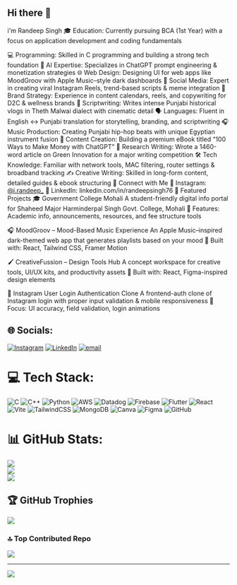 ## Hi there 👋
 i'm Randeep Singh
🎓 Education: Currently pursuing BCA (1st Year) with a focus on application development and coding fundamentals

💻 Programming: Skilled in C programming and building a strong tech foundation
🧠 AI Expertise: Specializes in ChatGPT prompt engineering & monetization strategies
🌐 Web Design: Designing UI for web apps like MoodGroov with Apple Music–style dark dashboards
📱 Social Media: Expert in creating viral Instagram Reels, trend-based scripts & meme integration
📅 Brand Strategy: Experience in content calendars, reels, and copywriting for D2C & wellness brands
🎥 Scriptwriting: Writes intense Punjabi historical vlogs in Theth Malwai dialect with cinematic detail
🗣️ Languages: Fluent in English ↔ Punjabi translation for storytelling, branding, and scriptwriting
🎧 Music Production: Creating Punjabi hip-hop beats with unique Egyptian instrument fusion
📖 Content Creation: Building a premium eBook titled “100 Ways to Make Money with ChatGPT”
🌱 Research Writing: Wrote a 1460-word article on Green Innovation for a major writing competition
🛠️ Tech Knowledge: Familiar with network tools, MAC filtering, router settings & broadband tracking
✍️ Creative Writing: Skilled in long-form content, detailed guides & ebook structuring
🔗 Connect with Me
📸 Instagram:[ @i.randeep_](https://www.instagram.com/i.randeep_/)
💼 LinkedIn: linkedin.com/in/randeepsingh76
🚀 Featured Projects
🎓 Government College Mohali
A student-friendly digital info portal for Shaheed Major Harminderpal Singh Govt. College, Mohali
📘 Features: Academic info, announcements, resources, and fee structure tools 

🎧 MoodGroov – Mood-Based Music Experience
An Apple Music–inspired dark-themed web app that generates playlists based on your mood
🎨 Built with: React, Tailwind CSS, Framer Motion

🖌️ CreativeFussion – Design Tools Hub
A concept workspace for creative tools, UI/UX kits, and productivity assets
🧠 Built with: React, Figma-inspired design elements

🔐 Instagram User Login Authentication Clone
A frontend-auth clone of Instagram login with proper input validation & mobile responsiveness
🔐 Focus: UI accuracy, field validation, login animations


## 🌐 Socials:
[![Instagram](https://img.shields.io/badge/Instagram-%23E4405F.svg?logo=Instagram&logoColor=white)](https://instagram.com/i.randeep_) [![LinkedIn](https://img.shields.io/badge/LinkedIn-%230077B5.svg?logo=linkedin&logoColor=white)](https://linkedin.com/in/https://www.linkedin.com/in/randeepsingh76/) [![email](https://img.shields.io/badge/Email-D14836?logo=gmail&logoColor=white)](mailto:ideepsaggu@icloud.com) 

# 💻 Tech Stack:
![C](https://img.shields.io/badge/c-%2300599C.svg?style=flat&logo=c&logoColor=white) ![C++](https://img.shields.io/badge/c++-%2300599C.svg?style=flat&logo=c%2B%2B&logoColor=white) ![Python](https://img.shields.io/badge/python-3670A0?style=flat&logo=python&logoColor=ffdd54) ![AWS](https://img.shields.io/badge/AWS-%23FF9900.svg?style=flat&logo=amazon-aws&logoColor=white) ![Datadog](https://img.shields.io/badge/datadog-%23632CA6.svg?style=flat&logo=datadog&logoColor=white) ![Firebase](https://img.shields.io/badge/firebase-%23039BE5.svg?style=flat&logo=firebase) ![Flutter](https://img.shields.io/badge/Flutter-%2302569B.svg?style=flat&logo=Flutter&logoColor=white) ![React](https://img.shields.io/badge/react-%2320232a.svg?style=flat&logo=react&logoColor=%2361DAFB) ![Vite](https://img.shields.io/badge/vite-%23646CFF.svg?style=flat&logo=vite&logoColor=white) ![TailwindCSS](https://img.shields.io/badge/tailwindcss-%2338B2AC.svg?style=flat&logo=tailwind-css&logoColor=white) ![MongoDB](https://img.shields.io/badge/MongoDB-%234ea94b.svg?style=flat&logo=mongodb&logoColor=white) ![Canva](https://img.shields.io/badge/Canva-%2300C4CC.svg?style=flat&logo=Canva&logoColor=white) ![Figma](https://img.shields.io/badge/figma-%23F24E1E.svg?style=flat&logo=figma&logoColor=white) ![GitHub](https://img.shields.io/badge/github-%23121011.svg?style=flat&logo=github&logoColor=white)
# 📊 GitHub Stats:
![](https://github-readme-stats.vercel.app/api?username=ideepsaggu76&theme=radical&hide_border=false&include_all_commits=false&count_private=false)<br/>
![](https://nirzak-streak-stats.vercel.app/?user=ideepsaggu76&theme=radical&hide_border=false)<br/>
![](https://github-readme-stats.vercel.app/api/top-langs/?username=ideepsaggu76&theme=radical&hide_border=false&include_all_commits=false&count_private=false&layout=compact)

## 🏆 GitHub Trophies
![](https://github-profile-trophy.vercel.app/?username=ideepsaggu76&theme=radical&no-frame=true&no-bg=true&margin-w=4)

### 🔝 Top Contributed Repo
![](https://github-contributor-stats.vercel.app/api?username=ideepsaggu76&limit=5&theme=dark&combine_all_yearly_contributions=true)

---
[![](https://visitcount.itsvg.in/api?id=ideepsaggu76&icon=3&color=5)](https://visitcount.itsvg.in)
